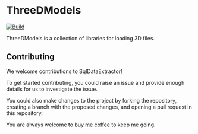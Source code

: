 # ThreeDModels

[![Build](https://github.com/b3zaleel/ThreeDModels/actions/workflows/build.yaml/badge.svg)](https://github.com/b3zaleel/ThreeDModels/actions/workflows/build.yaml)

ThreeDModels is a collection of libraries for loading 3D files.

## Contributing

We welcome contributions to SqlDataExtractor!

To get started contributing, you could raise an issue and provide enough details for us to investigate the issue.

You could also make changes to the project by forking the repository, creating a branch with the proposed changes, and opening a pull request in this repository.

You are always welcome to [buy me coffee](https://bmc.link/bezaleel) to keep me going.
